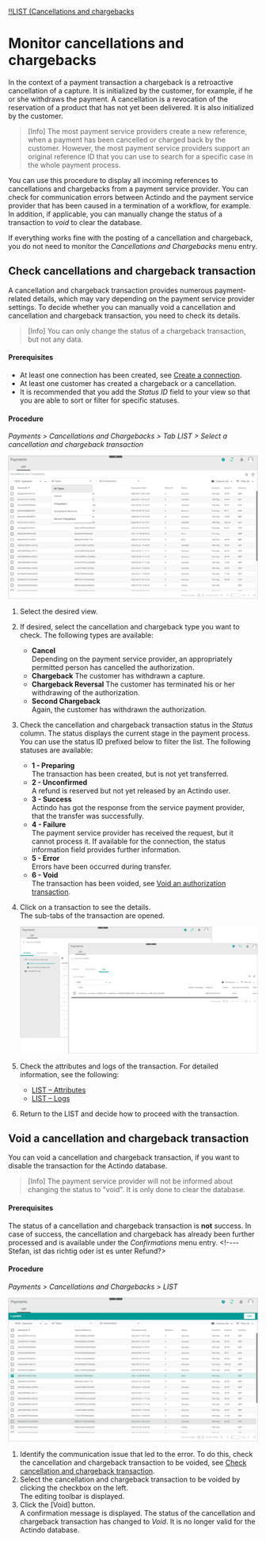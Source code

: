[!!LIST (Cancellations and chargebacks](../UserInterface/05a_ListCancellationsChargebacks.md)

# Monitor cancellations and chargebacks

In the context of a payment transaction a chargeback is a retroactive cancellation of a capture. It is initialized by the customer, for example, if he or she withdraws the payment. A cancellation is a revocation of the reservation of a product that has not yet been delivered. It is also initialized by the customer.    

> [Info] The most payment service providers create a new reference, when a payment has been cancelled or charged back by the customer. However, the most payment service providers support an original reference ID that you can use to search for a specific case in the whole payment process.  

You can use this procedure to display all incoming references to cancellations and chargebacks from a payment service provider. You can check for communication errors between Actindo and the payment service provider that has been caused in a termination of a workflow, for example. In addition, if applicable, you can manually change the status of a transaction to *void* to clear the database.    
   
If everything works fine with the posting of a cancellation and chargeback, you do not need to monitor the *Cancellations and Chargebacks* menu entry.  


## Check cancellations and chargeback transaction

A cancellation and chargeback transaction provides numerous payment-related details, which may vary depending on the payment service provider settings. To decide whether you can manually void a cancellation and cancellation and chargeback transaction, you need to check its details.  
> [Info] You can only change the status of a chargeback transaction, but not any data.

#### Prerequisites

- At least one connection has been created, see [Create a connection](../Integration/01_ManageConnections.md#create-a-connection).
- At least one customer has created a chargeback or a cancellation.
- It is recommended that you add the *Status ID* field to your view so that you are able to sort or filter for specific statuses. 

#### Procedure

*Payments > Cancellations and Chargebacks > Tab LIST > Select a cancellation and chargeback transaction*   

![Cancellations and Chargebacks](../../Assets/Screenshots/Payments/CancellationsChargebacks/LISTCancellationsChargebacks.png "[Cancellation and chargeback transaction]")

1. Select the desired view.   

2. If desired, select the cancellation and chargeback type you want to check. The following types are available:   
    - **Cancel**   
      Depending on the payment service provider, an appropriately permitted person has cancelled the authorization. 
    - **Chargeback**
      The customer has withdrawn a capture.
    - **Chargeback Reversal**
      The customer has terminated his or her withdrawing of the authorization.
    - **Second Chargeback**   
      Again, the customer has withdrawn the authorization.

3. Check the cancellation and chargeback transaction status in the *Status* column. The status displays the current stage in the payment process. You can use the status ID prefixed below to filter the list. The following statuses are available:   
    - **1 - Preparing**  
        The transaction has been created, but is not yet transferred.
    - **2 - Unconfirmed**   
        A refund is reserved but not yet released by an Actindo user. 
    - **3 - Success**  
        Actindo has got the response from the service payment provider, that the transfer was successfully.
    - **4 - Failure**   
        The payment service provider has received the request, but it cannot process it. If available for the connection, the status information field provides further information.
    - **5 - Error**   
       Errors have been occurred during transfer.
    - **6 - Void**   
       The transaction has been voided, see [Void an authorization transaction](./01_ManageAuthorizations.md#void-an-authorization-transaction).
    
2. Click on a transaction to see the details.   
    The sub-tabs of the transaction are opened.   

    ![Cancellations and Chargebacks attributes and logs](../../Assets/Screenshots/Payments/CancellationsChargebacks/CheckCancellationsChargebacks.png "[Cancellations and chargebacks attributes and logs]")


3. Check the attributes and logs of the transaction. For detailed information, see the following:
     - [LIST &ndash; Attributes](../UserInterface/05_ListCancellationsChargebacks.md#cancellations-and-chargebacks-–-attributes)
     - [LIST &ndash; Logs](../UserInterface/04_ListRefunds.md#refunds-–-logs)
4. Return to the LIST and decide how to proceed with the transaction.


## Void a cancellation and chargeback transaction

You can void a cancellation and chargeback transaction, if you want to disable the transaction for the Actindo database. 
> [Info] The payment service provider will not be informed about changing the status to "void". It is only done to clear the database.

#### Prerequisites

The status of a cancellation and chargeback transaction is **not** success. In case of success, the cancellation and chargeback has already been further processed and is available under the *Confirmations* menu entry. <!----Stefan, ist das richtig oder ist es unter Refund?> 

#### Procedure

*Payments > Cancellations and Chargebacks > LIST*   

![LIST (Cancellations and chargebacks](../../Assets/Screenshots/Payments/CancellationsChargebacks/VoidCancellationsChargebacks.png "[LIST (Cancellations and chargebacks]")

 1. Identify the communication issue that led to the error. To do this, check the cancellation and chargeback transaction to be voided, see [Check cancellation and chargeback transaction](#check-cancellations-and-chargeback-transaction).
2. Select the cancellation and chargeback transaction to be voided by clicking the checkbox on the left.   
    The editing toolbar is displayed.
3. Click the [Void] button.    
   A confirmation message is displayed. The status of the cancellation and chargeback transaction has changed to *Void*. It is no longer valid for the Actindo database.
